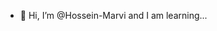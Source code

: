 - 👋 Hi, I’m @Hossein-Marvi and I am learning...


<!---
Hossein-Marvi/Hossein-Marvi is a ✨ special ✨ repository because its `README.md` (this file) appears on your GitHub profile.
You can click the Preview link to take a look at your changes.
--->
